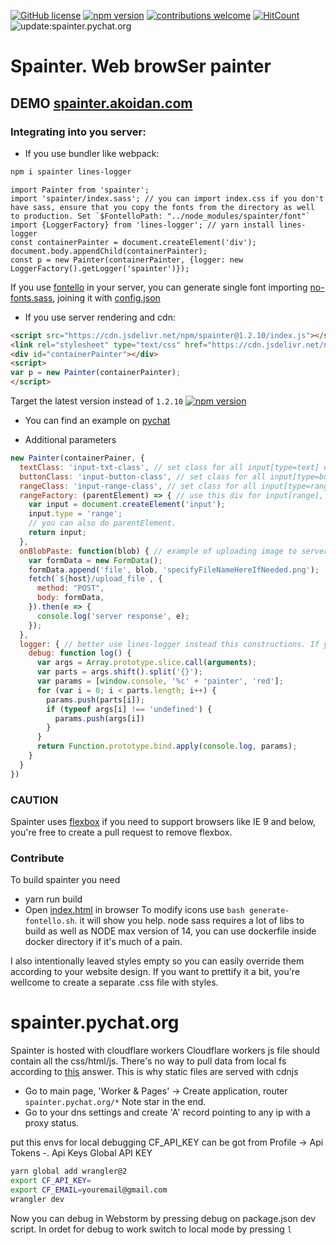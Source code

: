 [![GitHub license](https://img.shields.io/badge/license-MIT-blue.svg)](https://github.com/deathangel908/lines-logger/blob/master/LICENSE) [![npm version](https://img.shields.io/npm/v/spainter.svg)](https://www.npmjs.com/package/spainter) [![contributions welcome](https://img.shields.io/badge/contributions-welcome-brightgreen.svg?style=flat)](https://github.com/akoidan/spainter/issues/new) [![HitCount](http://hits.dwyl.io/akoidan/spainter.svg)](http://hits.dwyl.io/akoidan/spainter) ![update:spainter.pychat.org](https://github.com/akoidan/spainter/workflows/update:spainter.pychat.org/badge.svg)

# Spainter. Web browSer painter

## DEMO [spainter.akoidan.com](http://spainter.akoidan.com)

### Integrating into you server:

 - If you use bundler like webpack:

```bash
npm i spainter lines-logger
```

```ecmascript 6
import Painter from 'spainter';
import 'spainter/index.sass'; // you can import index.css if you don't have sass, ensure that you copy the fonts from the directory as well to production. Set `$FontelloPath: "../node_modules/spainter/font"`
import {LoggerFactory} from 'lines-logger'; // yarn install lines-logger
const containerPainter = document.createElement('div');
document.body.appendChild(containerPainter);
const p = new Painter(containerPainter, {logger: new LoggerFactory().getLogger('spainter')});
```
If you use [fontello](http://fontello.com/) in your server, you can generate single font importing [no-fonts.sass](no-fonts.sass), joining it with [config.json](config.json)

 - If you use server rendering and cdn:

```html
<script src="https://cdn.jsdelivr.net/npm/spainter@1.2.10/index.js"></script>
<link rel="stylesheet" type="text/css" href="https://cdn.jsdelivr.net/npm/spainter@1.2.10/index.css"/>
<div id="containerPainter"></div>
<script>
var p = new Painter(containerPainter);
</script>
```
Target the latest version instead of `1.2.10` [![npm version](https://img.shields.io/npm/v/spainter.svg)](https://www.npmjs.com/package/spainter)

 - You can find an example on [pychat](https://github.com/akoidan/pychat/blob/3c82c75c719dc5d84700efde415e2842d355dcf3/fe/src/components/pages/PainterPage.vue)

 - Additional parameters

```javascript
new Painter(containerPainer, {
  textClass: 'input-txt-class', // set class for all input[type=text] elements
  buttonClass: 'input-button-class', // set class for all input[type=button] elements
  rangeClass: 'input-range-class', // set class for all input[type=range]elements
  rangeFactory: (parentElement) => { // use this div for input[range], e.g. you can use material-design
    var input = document.createElement('input');
    input.type = 'range';
    // you can also do parentElement.
    return input;
  },
  onBlobPaste: function(blob) { // example of uploading image to server
    var formData = new FormData();
    formData.append('file', blob, 'specifyFileNameHereIfNeeded.png');
    fetch(`${host}/upload_file`, {
      method: "POST",
      body: formData,
    }).then(e => {
      console.log('server response', e);
    });
  },
  logger: { // better use lines-logger instead this constructions. If you don't wanna install it, use this ugly construction below
    debug: function log() {
      var args = Array.prototype.slice.call(arguments);
      var parts = args.shift().split('{}');
      var params = [window.console, '%c' + 'painter', 'red'];
      for (var i = 0; i < parts.length; i++) {
        params.push(parts[i]);
        if (typeof args[i] !== 'undefined') {
          params.push(args[i])
        }
      }
      return Function.prototype.bind.apply(console.log, params);
    }
  }
})
```

### CAUTION

Spainter uses [flexbox](https://caniuse.com/#feat=flexbox) if you need to support browsers like IE 9 and below, you're free to create a pull request to remove flexbox.

### Contribute
To build spainter you need
 - yarn run build
 - Open [index.html](index.html) in browser
To modify icons use `bash generate-fontello.sh`. it will show you help.
node sass requires a lot of libs to build as well as NODE max version of 14, you can use dockerfile inside docker directory if it's much of a pain.

I also intentionally leaved styles empty so you can easily override them according to your website design. If you want to prettify it a bit, you're wellcome to create a separate .css file with styles.


# spainter.pychat.org

Spainter is hosted with cloudflare workers
Cloudflare workers js file should contain all the css/html/js. There's no way to pull data from local fs according to [this](https://community.cloudflare.com/t/is-it-possible-to-pull-data-from-a-local-json-file-hosted-on-a-worker/134982) answer.
This is why static files are served with cdnjs

- Go to main page, 'Worker & Pages' -> Create application, router `spainter.pychat.org/*` Note star in the end.
- Go to your dns settings and create 'A' record pointing to any ip with a proxy status.

put this envs for local debugging CF_API_KEY can be got from Profile -> Api Tokens -. Api Keys Global API KEY


```bash
yarn global add wrangler@2
export CF_API_KEY=
export CF_EMAIL=youremail@gmail.com
wrangler dev
```
Now you can debug in Webstorm by pressing debug on package.json dev script. In ordet for debug to work switch to local mode by pressing  `l`

